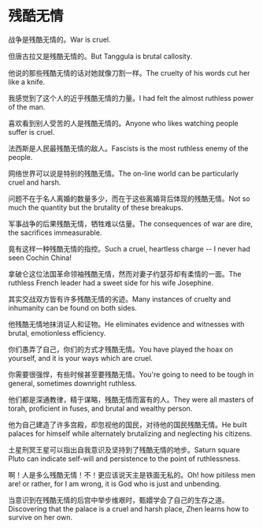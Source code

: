 # 残酷无情

<p><span class="chinese">战争是残酷无情的。</span><span class="english">War is cruel.</span></p>

<p><span class="chinese">但唐古拉又是残酷无情的。</span><span class="english">But Tanggula is brutal callosity.</span></p>

<p><span class="chinese">他说的那些残酷无情的话对她就像刀割一样。</span><span class="english">The cruelty of his words cut her like a knife.</span></p>

<p><span class="chinese">我感觉到了这个人的近乎残酷无情的力量。</span><span class="english">I had felt the almost ruthless power of the man.</span></p>

<p><span class="chinese">喜欢看到别人受苦的人是残酷无情的。</span><span class="english">Anyone who likes watching people suffer is cruel.</span></p>

<p><span class="chinese">法西斯是人民最残酷无情的敌人。</span><span class="english">Fascists is the most ruthless enemy of the people.</span></p>

<p><span class="chinese">网络世界可以说是特别的残酷无情。</span><span class="english">The on-line world can be particularly cruel and harsh.</span></p>

<p><span class="chinese">问题不在于名人离婚的数量多少，而在于这些离婚背后体现的残酷无情。</span><span class="english">Not so much the quantity but the brutality of these breakups.</span></p>

<p><span class="chinese">军事战争的后果残酷无情，牺牲难以估量。</span><span class="english">The consequences of war are dire, the sacrifices immeasurable.</span></p>

<p><span class="chinese">竟有这样一种残酷无情的指控。</span><span class="english">Such a cruel, heartless charge -- I never had seen Cochin China!</span></p>

<p><span class="chinese">拿破仑这位法国革命领袖残酷无情，然而对妻子约瑟芬却有柔情的一面。</span><span class="english">The ruthless French leader had a sweet side for his wife Josephine.</span></p>

<p><span class="chinese">其实交战双方皆有许多残酷无情的劣迹。</span><span class="english">Many instances of cruelty and inhumanity can be found on both sides.</span></p>

<p><span class="chinese">他残酷无情地抹消证人和证物。</span><span class="english">He eliminates evidence and witnesses with brutal, emotionless efficiency.</span></p>

<p><span class="chinese">你们愚弄了自己，你们的方式才残酷无情。</span><span class="english">You have played the hoax on yourself, and it is your ways which are cruel.</span></p>

<p><span class="chinese">你需要很强悍，有些时候甚至要残酷无情。</span><span class="english">You're going to need to be tough in general, sometimes downright ruthless.</span></p>

<p><span class="chinese">他们都是深通教律，精于谋略，残酷无情而富有的人。</span><span class="english">They were all masters of torah, proficient in fuses, and brutal and wealthy person.</span></p>

<p><span class="chinese">他为自己建造了许多宫殿，却忽视他的国民，对待他的国民残酷无情。</span><span class="english">He built palaces for himself while alternately brutalizing and neglecting his citizens.</span></p>

<p><span class="chinese">土星刑冥王星可以指出自我意识及坚持到了残酷无情的地步。</span><span class="english">Saturn square Pluto can indicate self-will and persistence to the point of ruthlessness.</span></p>

<p><span class="chinese">啊！人是多么残酷无情！不！更应该说天主是铁面无私的。</span><span class="english">Oh! how pitiless men are! or rather, for I am wrong, it is God who is just and unbending.</span></p>

<p><span class="chinese">当意识到在残酷无情的后宫中举步维艰时，甄嬛学会了自己的生存之道。</span><span class="english">Discovering that the palace is a cruel and harsh place, Zhen learns how to survive on her own.</span></p>

